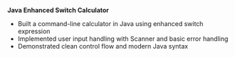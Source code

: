 
**Java Enhanced Switch Calculator**   
- Built a command-line calculator in Java using enhanced switch expression
- Implemented user input handling with Scanner and basic error handling
- Demonstrated clean control flow and modern Java syntax

